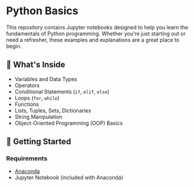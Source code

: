 # Python Basics

This repository contains Jupyter notebooks designed to help you learn the fundamentals of Python programming. Whether you're just starting out or need a refresher, these examples and explanations are a great place to begin.

## 🧠 What's Inside

* Variables and Data Types
* Operators
* Conditional Statements (`if`, `elif`, `else`)
* Loops (`for`, `while`)
* Functions
* Lists, Tuples, Sets, Dictionaries
* String Manipulation
* Object-Oriented Programming (OOP) Basics

## 🚀 Getting Started

### Requirements

* [Anaconda](https://www.anaconda.com/download)
* Jupyter Notebook (included with Anaconda)
